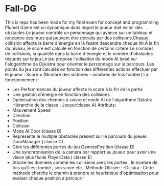 # Fall-DG
This is repo has been made for my final exam for concept and programming
Plumet Game est un dynamique dans lequel le joueur doit éviter des obstacles.Le joueur contrôle un personnage qui avance sur un tableau et rencontre des murs qui peuvent être 
détruits par des collisions.Chaque collision affecte la barre d'énergie en là fesant descendre chaque hit.À la fin du niveau, le score est calculé en fonction de certains critère.Le nombres de collisions,
la quantité dans la barre d'énergie et le nombre d'obstacles restants sur le jeu.Le jeu propose l'utlisation du mode AI basé sur l'alogorithme de Dijkistra pour orienter le personnage sur le parcours.
Les points du jeu sont calculés en fonction des différentes actions effectuer par le joueur : Score = (Nombre des victoires - nombres de fois tomber)
 La fonctionnement :
- Les Perfommances du joueur affecte le score à la fin de la  partie
- Une gestion d'énergie en fonction des collisions 
- Optimisation des chemins à suivre et mode AI de l'algorithme Dijkstra
Hiérarchie de la classe :
Joueur(classe A)
Attributs:
- Mouvement Speed
- Direction
- Position
- Collision
- Mode AI
Door (classe B)
- Représente le multiple obstacles présent sur le parcours du joeuer.
DoorManager ( classe C)
- Gère les différentes portes du jeu
CameraPosition (classe D)
- Une synchronisation de la caméra par rapport au joueur pour avoir une vision plus fluide
PlayerData ( classe E)
- Stocke les données comme les collisions avec les portes , le nombre de fois qu'il est tombé , son score etc..
Méthode Utilisée : 
-Dijistra : Cette méthode cherche le chemin à prendre et heuristique d'optimisation pour évaluer chaque position à parcourir 
